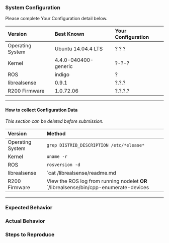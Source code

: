 ### System Configuration
Please complete Your Configuration detail below.

| Version          | Best Known           | Your Configuration   |
|:---------------- |:---------------------|:---------------------|
| Operating System | Ubuntu 14.04.4 LTS   | ? ? ?                |
| Kernel           | 4.4.0-040400-generic | ?-?-?                |
| ROS              | indigo               | ?                    |
| librealsense     | 0.9.1                | ?.?.?                |
| R200 Firmware    | 1.0.72.06            | ?.?.?.?              |

---
#### How to collect Configuration Data
*This section can be deleted before submission.*

| Version          | Method |
|:---------------- |:------------ |
| Operating System | `grep DISTRIB_DESCRIPTION /etc/*elease*` |
| Kernel           | `uname -r` |
| ROS              | `rosversion -d` |
| librealsense     | `cat <path to librealsense>/librealsense/readme.md | grep release-image | awk -F- '{print $3}'` |
| R200 Firmware    | View the ROS log from running nodelet **OR** `<path to librealsense>/librealsense/bin/cpp-enumerate-devices | grep -i firmware` |

---


### Expected Behavior


### Actual Behavior


### Steps to Reproduce


